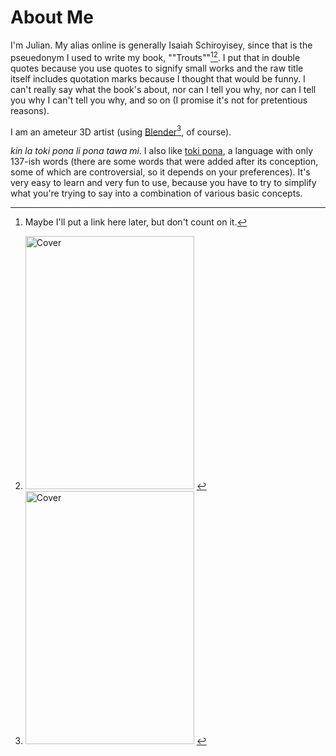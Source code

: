 # About Me

I'm Julian. My alias online is generally Isaiah Schiroyisey, since that is the pseuedonym I used to write my book, ""Trouts""[^1][^2]. I put that in double quotes because you use quotes to signify small works and the raw title itself includes quotation marks because I thought that would be funny. I can't really say what the book's about, nor can I tell you why, nor can I tell you why I can't tell you why, and so on (I promise it's not for pretentious reasons).

I am an ameteur 3D artist (using [Blender](https://www.blender.org/)[^2], of course).

*kin la toki pona li pona tawa mi*. I also like [toki pona](https://tokipona.org/), a language with only 137-ish words (there are some words that were added after its conception, some of which are controversial, so it depends on your preferences). It's very easy to learn and very fun to use, because you have to try to simplify what you're trying to say into a combination of various basic concepts.

[^1]: Maybe I'll put a link here later, but don't count on it.
[^2]: <img width="270" height="405" alt="Cover" src="https://github.com/user-attachments/assets/86527f08-5b05-488d-8d8d-e33d3d56ae47" />
